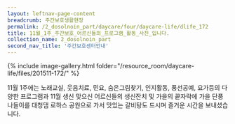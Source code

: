 ```yaml
--- 
layout: leftnav-page-content 
breadcrumb: 주간보호생활현장 
permalink: /2_dosolnoin_part/daycare/four/daycare-life/dlife_172
title: 11월_1주_주간보호_어르신들의_프로그램_활동_사진_입니다.
collection_name: 2_dosolnoin_part
second_nav_title: '주간보호센터안내' 
---
```

{% include image-gallery.html folder="/resource_room/daycare-life/files/201511-172/" %}








11월 1주에는 노래교실, 웃음치료, 민요, 숨은그림찾기, 인지활동, 풍선공예, 요가등의 다양한 프로그램과 11월 생신 맞으신 어르신들의 생신잔치 및 가을의 끝자락에 가을 단풍 나들이를 대청댐 로하스 공원으로 가서 맛있는 갈비탕도 드시며 즐거운 시간을 보내셨습니다.